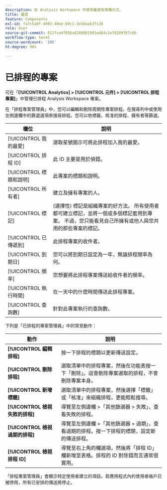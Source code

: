 ```yaml
---
description: 在 Analysis Workspace 中使用量度有兩種方式。
title: 量度
feature: Components
exl-id: fa7c5a0f-4983-40ee-b9c1-3e10aab3fc28
role: User
source-git-commit: 811fce4f056a6280081901e484c3af8209f87c06
workflow-type: tm+mt
source-wordcount: '395'
ht-degree: 96%

---
```


# 已排程的專案

可在「**[!UICONTROL Analytics] > [!UICONTROL 元件] > [!UICONTROL 排程專案]**」中管理已排程 Analysis Workspace 專案。

在「排程專案管理員」中，您可以編輯和刪除周期性專案排程。在搜尋列中或使用左側邊欄中的篩選選項來搜尋排程。您可以依標籤、核准的排程、擁有者等篩選。

| 欄位 | 說明 |
| --- | --- |
| [!UICONTROL 我的最愛] | 選取星號圖示可將此排程加入我的最愛。 |
| [!UICONTROL 排程 ID] | 此 ID 主要是用於偵錯。 |
| [!UICONTROL 標題和說明] | 此專案的標題和說明。 |
| [!UICONTROL 所有者] | 建立及擁有專案的人。 |
| [!UICONTROL 標記] | (選擇性) 標記是組織專案的好方法。 所有使用者都可建立標記，並將一個或多個標記套用到專案。 不過，您只能看見自己所擁有或他人與您共用的那些專案的標記。 |
| [!UICONTROL 已傳遞到] | 此排程專案的收件者。 |
| [!UICONTROL 到期日] | 您可以將到期日設定為一年，無論排程頻率為何。 |
| [!UICONTROL 頻率] | 您想要將此排程專案傳送給收件者的頻率。 |
| [!UICONTROL 執行時間] | 在一天中的什麼時間傳送此排程專案。 |
| [!UICONTROL 查詢數] | 針對此專案執行的查詢數。 |

下列是「已排程的專案管理員」中的常見動作：

| 動作 | 說明 |
|---|---|
| **[!UICONTROL 編輯排程]** | 按一下排程的標題以更新傳送設定。 |
| **[!UICONTROL 刪除排程]** | 選取清單中的排程專案，然後在功能表按一下「刪除」。這會刪除專案選取的排程，不會刪除專案本身。 |
| **[!UICONTROL 新增標籤]** | 選取清單中的排程專案，然後選擇「標籤」或「核准」來組織排程，更能輕鬆搜尋。 |
| **[!UICONTROL 檢視失敗的排程]** | 導覽至左側邊欄 >「其他篩選器 > 失敗」，查看失敗的排程。 |
| **[!UICONTROL 檢視過期的排程]** | 導覽至左側邊欄 >「其他篩選器 > 過期」，查看過期的排程。按一下排程的標題，設定新的傳送排程。 |
| **[!UICONTROL 檢視排程 ID]** | 導覽至右上角的欄選項，然後將「排程 ID」欄新增至表格。排程的 ID 對除錯而言通常很實用。 |

「排程專案管理員」會顯示特定使用者建立的項目。若應用程式內的使用者帳戶已被停用，所有已安排的傳送將停止。

